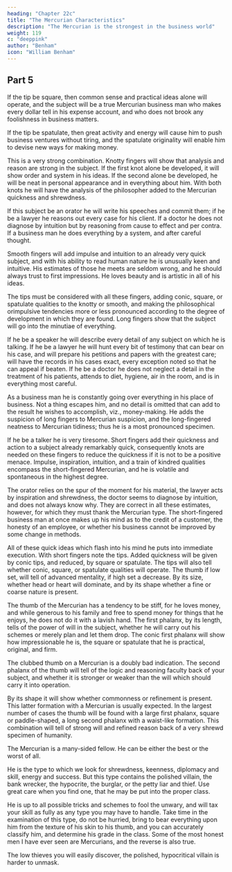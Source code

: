 ```yaml
---
heading: "Chapter 22c"
title: "The Mercurian Characteristics"
description: "The Mercurian is the strongest in the business world"
weight: 119
c: "deeppink"
author: "Benham"
icon: "William Benham"
---
```



## Part 5 

If the tip be square, then common sense and practical ideas alone will operate, and the subject will be a true Mercurian business man who makes every dollar tell in his expense account, and who does not brook any foolishness in business matters. 

If the tip be spatulate, then great activity and energy will cause him to push business ventures without tiring, and the spatulate originality will enable him to devise new ways for making money. 

This is a very strong combination. Knotty fingers will show that analysis and reason are strong in the subject. If the first knot alone be developed, it will show order and system in his ideas. If the second alone be developed, he will be neat in personal appearance and in everything about him. With both knots he will have the analysis of the philosopher added to the Mercurian quickness and shrewdness. 

If this subject be an orator he will write his speeches and commit them; if he be a lawyer he reasons out every case for his client. If a doctor he does not diagnose by intuition but by reasoning from cause to effect and per contra. If a business man he does everything by a system, and after careful thought. 

Smooth fingers will add impulse and intuition to an already very quick subject, and with his ability to read human nature he is unusually keen and intuitive. His estimates of those he meets are seldom wrong, and he should always trust to first impressions. He loves beauty and is artistic in all of his ideas. 

The tips must be considered with all these fingers, adding conic, square, or spatulate qualities to the knotty or smooth, and making the philosophical orimpulsive tendencies more or less pronounced according to the degree of development in which they are found. Long fingers show that the subject will go into the minutiae of everything. 

If he be a speaker he will describe every detail of any subject on which he is talking. If he be a lawyer he will hunt every bit of testimony that can bear on his case, and will prepare his petitions and papers with the greatest care; will have the records in his cases exact, every exception noted so that he can appeal if beaten. If he be a doctor he does not neglect a detail in the treatment of his patients, attends to diet, hygiene, air in the room, and is in everything most careful. 

As a business man he is constantly going over everything in his place of business. Not a thing escapes him, and no detail is omitted that can add to the result he wishes to accomplish, viz., money-making. He adds the suspicion of long fingers to Mercurian suspicion, and the long-fingered neatness to Mercurian tidiness; thus he is a most pronounced specimen.

If he be a talker he is very tiresome. Short fingers add their quickness and action to a subject already remarkably quick, consequently knots are needed on these fingers to reduce the quickness if it is not to be a positive menace. Impulse, inspiration, intuition, and a train of kindred qualities encompass the short-fingered Mercurian, and he is volatile and spontaneous in the highest degree. 

The orator relies on the spur of the moment for his material, the lawyer acts by inspiration and shrewdness, the doctor seems to diagnose by intuition, and does not always know why. They are correct in all these estimates, however, for which they must thank the Mercurian type. The short-fingered business man at once makes up his mind as to the credit of a customer, the honesty of an employee, or whether his business cannot be improved by some change in methods. 

All of these quick ideas which flash into his mind he puts into immediate execution. With short fingers note the tips. Added quickness will be given by conic tips, and reduced, by square or spatulate. The tips will also tell whether conic, square, or spatulate qualities will operate. The thumb if low set, will tell of advanced mentality, if high set a decrease. By its size, whether head or heart will dominate, and by its shape whether a fine or coarse nature is present. 

The thumb of the Mercurian has a tendency to be stiff, for he loves money, and while generous to his family and free to spend money for things that he enjoys, he does not do it with a lavish hand. The first phalanx, by its length, tells of the power of will in the subject, whether he will carry out his schemes or merely plan and let them drop. The conic first phalanx will show how impressionable he is, the square or spatulate that he is practical, original, and firm. 

The clubbed thumb on a Mercurian is a doubly bad indication. The second phalanx of the thumb will tell of the logic and reasoning faculty back of your subject, and whether it is stronger or weaker than the will which should carry it into operation. 

By its shape it will show whether commonness or refinement is present. This latter formation with a Mercurian is usually expected. In the largest number of cases the thumb will be found with a large first phalanx, square or paddle-shaped, a long second phalanx with a waist-like formation. This combination will tell of strong will and refined reason back of a very shrewd specimen of humanity. 

The Mercurian is a many-sided fellow. He can be either the best or the worst of all. 

He is the type to which we look for shrewdness, keenness, diplomacy and skill, energy and success. But this type contains the polished villain, the bank wrecker, the hypocrite, the burglar, or the petty liar and thief. Use great care when you find one, that he may be put into the proper class.

He is up to all possible tricks and schemes to fool the unwary, and will tax your skill as fully as any type you may have to handle. Take time in the examination of this type, do not be hurried, bring to bear everything upon him from the texture of his skin to his thumb, and you can accurately classify him, and determine his grade in the class. Some of the most honest men I have ever seen are Mercurians, and the reverse is also true.

The low thieves you will easily discover, the polished, hypocritical villain is harder to unmask.
